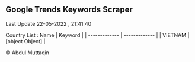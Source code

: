 

## Google Trends Keywords Scraper 
 
Last Update 22-05-2022 , 21:41:40

Country List :
 Name  | Keyword |
| ------------- | ------------- |
| VIETNAM | [object Object] |



© Abdul Muttaqin 

